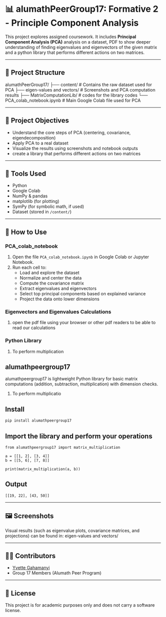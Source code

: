 # 📊 alumathPeerGroup17: Formative 2 - Principle Component Analysis

This project explores assigned coursework. It includes **Principal Component Analysis (PCA)** analysis on a dataset, PDF to show deeper understanding of finding eigenvalues and eigenvectors of the given matrix and a python library that performs different actions on two matrices.

---

## 📁 Project Structure

alumathPeerGroup17/
├── content/ # Contains the raw dataset used for PCA
├── eigen-values and vectors/ # Screenshots and PCA computation results
├── MatrixComputationLib/ # codes for the library codes
└── PCA_colab_notebook.ipynb # Main Google Colab file used for PCA

---

## 📌 Project Objectives

- Understand the core steps of PCA (centering, covariance, eigendecomposition)
- Apply PCA to a real dataset
- Visualize the results using screenshots and notebook outputs
- create a library that performs different actions on two matrices

---

## 🧪 Tools Used

- Python
- Google Colab
- NumPy & pandas
- matplotlib (for plotting)
- SymPy (for symbolic math, if used)
- Dataset (stored in `/content/`)

---

## 🚀 How to Use

### PCA_colab_notebook

1. Open the file `PCA_colab_notebook.ipynb` in Google Colab or Jupyter Notebook.
2. Run each cell to:
   - Load and explore the dataset
   - Normalize and center the data
   - Compute the covariance matrix
   - Extract eigenvalues and eigenvectors
   - Select top principal components based on explained variance
   - Project the data onto lower dimensions

### Eigenvectors and Eigenvalues Calculations

1. open the pdf file using your browser or other pdf readers to be able to read our calculations

### Python Library

1. To perform multiplication
## alumathpeergroup17

alumathpeergroup17 is  lightweight Python library for basic matrix computations (addition, subtraction, multiplication) with dimension checks.
1. To perform multiplicatio
## Install

```bash
pip install alumathpeergroup17
```
## Import the library  and perform your operations
```
from alumathpeergroup17 import matrix_multiplication

a = [[1, 2], [3, 4]]
b = [[5, 6], [7, 8]]

print(matrix_multiplication(a, b))
```
## Output
```
[[19, 22], [43, 50]]
```
---


## 🖼 Screenshots

Visual results (such as eigenvalue plots, covariance matrices, and projections) can be found in:
eigen-values and vectors/

---

## 👩‍💻 Contributors

- [Yvette Gahamanyi](https://github.com/yvettegahamanyi)
- Group 17 Members (Alumath Peer Program)

---

## 📜 License

This project is for academic purposes only and does not carry a software license.
